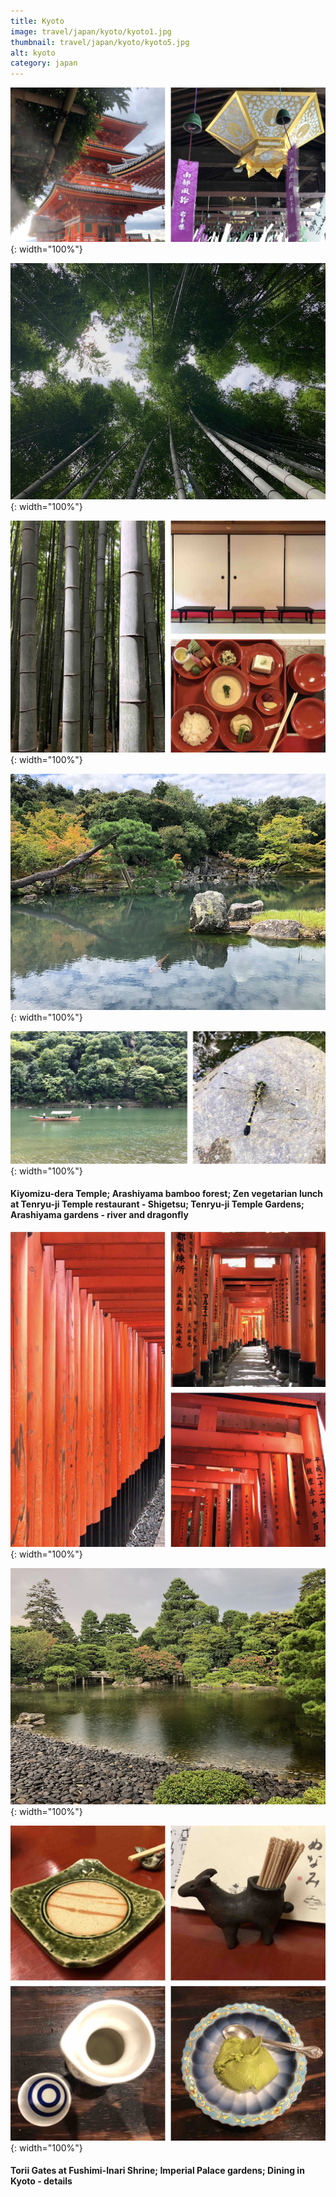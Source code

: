 ```yaml
---
title: Kyoto
image: travel/japan/kyoto/kyoto1.jpg
thumbnail: travel/japan/kyoto/kyoto5.jpg
alt: kyoto
category: japan
---
```


![kyoto temple](./assets/img/travel/japan/kyoto/kyoto2.jpg){: width="100%"}

![bamboo forest](./assets/img/travel/japan/kyoto/kyoto3.jpg){: width="100%"}

![bamboo trees and temple food](./assets/img/travel/japan/kyoto/kyoto4.jpg){: width="100%"}

![temple gardens](./assets/img/travel/japan/kyoto/kyoto5.jpg){: width="100%"}

![arashiyama river and dragonfly](./assets/img/travel/japan/kyoto/kyoto6.jpg){: width="100%"}

#### Kiyomizu-dera Temple; Arashiyama bamboo forest; Zen vegetarian lunch at Tenryu-ji Temple restaurant - Shigetsu; Tenryu-ji Temple Gardens; Arashiyama gardens - river and dragonfly

![kyoto gates](./assets/img/travel/japan/kyoto/kyoto7.jpg){: width="100%"}

![kyoto palace gardens](./assets/img/travel/japan/kyoto/kyoto8.jpg){: width="100%"}

![kyoto food](./assets/img/travel/japan/kyoto/kyoto9.jpg){: width="100%"}

#### Torii Gates at Fushimi-Inari Shrine; Imperial Palace gardens; Dining in Kyoto - details
